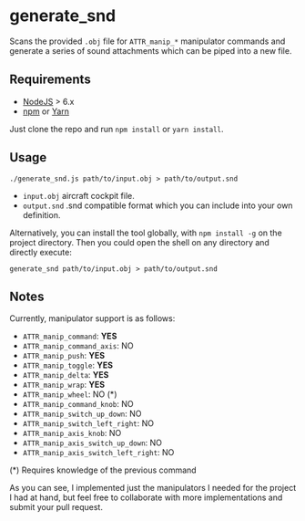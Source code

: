 # generate_snd

Scans the provided `.obj` file for `ATTR_manip_*` manipulator commands and generate a series of sound attachments which can be piped into a new file.

## Requirements

* [NodeJS](https://nodejs.org/es/) > 6.x
* [npm](https://nodejs.org/es/) or [Yarn](https://yarnpkg.com/en/)

Just clone the repo and run `npm install` or `yarn install`.

## Usage

```
./generate_snd.js path/to/input.obj > path/to/output.snd
```

* `input.obj` aircraft cockpit file.
* `output.snd` .snd compatible format which you can include into your own definition. 

Alternatively, you can install the tool globally, with `npm install -g` on the project directory. Then you could open the shell on any directory and directly execute:

```
generate_snd path/to/input.obj > path/to/output.snd
```

## Notes

Currently, manipulator support is as follows:

* `ATTR_manip_command`: **YES**
* `ATTR_manip_command_axis`: NO
* `ATTR_manip_push`: **YES**
* `ATTR_manip_toggle`: **YES**
* `ATTR_manip_delta`: **YES**
* `ATTR_manip_wrap`: **YES**
* `ATTR_manip_wheel`: NO (*)
* `ATTR_manip_command_knob`: NO
* `ATTR_manip_switch_up_down`: NO
* `ATTR_manip_switch_left_right`: NO
* `ATTR_manip_axis_knob`: NO
* `ATTR_manip_axis_switch_up_down`: NO
* `ATTR_manip_axis_switch_left_right`: NO

(*) Requires knowledge of the previous command

As you can see, I implemented just the manipulators I needed for the project I had at hand, but feel free to collaborate with more implementations and submit your pull request.
